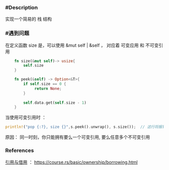 ### #Description
实现一个简易的 栈 结构

### #遇到问题


 在定义函数 size 是，可以使用 &mut self  | &self ， 对应着 可变应用 和 不可变引用

```Rust
    fn size(&mut self)-> usize{
        self.size
    }

    fn peek(&self) -> Option<&T>{
        if self.size == 0 {
             return None;
        }
        
        self.data.get(self.size - 1)
    }

```

当使用可变引用时 ：

```Rust
println!("pop {:?}, size {}",s.peek().unwrap(), s.size());  // 这行将报错
```

原因：  同一时刻，你只能拥有要么一个可变引用, 要么任意多个不可变引用

### References
[引用与借用](https://course.rs/basic/ownership/borrowing.html) ： https://course.rs/basic/ownership/borrowing.html 